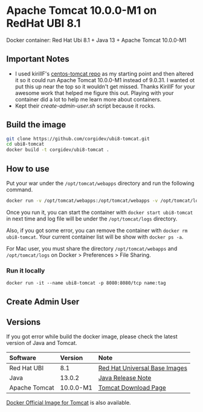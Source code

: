 # Apache Tomcat 10.0.0-M1 on RedHat UBI 8.1

Docker container: Red Hat Ubi 8.1 + Java 13 + Apache Tomcat 10.0.0-M1

## Important Notes
- I used kirillF's [centos-tomcat repo](https://github.com/kirillF/centos-tomcat) as my starting point and then altered it so it could run Apache Tomcat 10.0.0-M1 instead of 9.0.31. I wanted ot put this up near the top so it wouldn't get missed. Thanks KirillF for your awesome work that helped me figure this out. Playing with your container did a lot to help me learn more about containers.
- Kept their *create-admin-user.sh* script because it rocks.

## Build the image

```sh
git clone https://github.com/corgidev/ubi8-tomcat.git
cd ubi8-tomcat
docker build -t corgidev/ubi8-tomcat .
```

## How to use
Put your war under the `/opt/tomcat/webapps` directory and run the following command.

```sh
docker run -v /opt/tomcat/webapps:/opt/tomcat/webapps -v /opt/tomcat/logs:/opt/tomcat/logs -p 8080:8080 -it --name ubi8-tomcat corgidev/ubi8-tomcat
```

Once you run it, you can start the container with `docker start ubi8-tomcat` in next time and log file will be under the `/opt/tomcat/logs` directory.

Also, if you got some error, you can remove the container with `docker rm ubi8-tomcat`. Your current container list will be show with `docker ps -a`.

For Mac user, you must share the directory `/opt/tomcat/webapps` and `/opt/tomcat/logs` on Docker > Preferences > File Sharing.

### Run it locally
`docker run -it --name ubi8-tomcat -p 8080:8080/tcp name:tag`

## Create Admin User


## Versions
If you got error while build the docker image, please check the latest version of Java and Tomcat.

|Software|Version|Note|
|:-----------|:------------|:------------|
|Red Hat UBI|8.1|[Red Hat Universal Base Images](https://access.redhat.com/articles/4238681)|
|Java|13.0.2|[Java Release Note](https://www.oracle.com/technetwork/java/javase/12-0-2-relnotes-5480112.html)|
|Apache Tomcat|10.0.0-M1|[Tomcat Download Page](https://downloads.apache.org/tomcat/tomcat-10/v10.0.0-M1/)|

[Docker Official Image for Tomcat](https://github.com/docker-library/tomcat) is also available.
